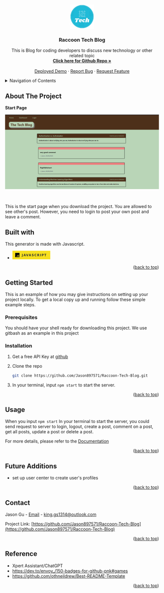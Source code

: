 <a id="readme-top"></a>


<div align="center">
  <a href="https://github.com/Jason897571/Raccoon-Tech-Blog">
    <img src="./public/image/logo.png" alt="Logo" width="80" height="80">
  </a>

  <h3 align="center">Raccoon Tech Blog</h3>

  <p align="center">
    This is Blog for coding developers to discuss new technology or other related topic 
    <br />
    <a href="https://github.com/Jason897571/Raccoon-Tech-Blog"><strong>Click here for Github Repo  »</strong></a>
    <br />
    <br />
    <a href="https://raccoon-tech-blog-7e19826f0a1d.herokuapp.com/">Deployed Demo</a>
    ·
    <a href="https://github.com/Jason897571/Raccoon-Tech-Blog/issues">Report Bug</a>
    ·
    <a href="https://github.com/Jason897571/Raccoon-Tech-Blog/issues">Request Feature</a>
  </p>
</div>

<!-- TABLE OF CONTENTS -->
<details>
  <summary>Navigation of Contents</summary>
  <ol>
    <li>
      <a href="#about-the-project">About The Project</a>
      <ul>
        <li><a href="#built-with">Built With</a></li>
      </ul>
    </li>
    <li>
      <a href="#getting-started">Getting Started</a>
      <ul>
        <li><a href="#prerequisites">Prerequisites</a></li>
        <li><a href="#installation">Installation</a></li>
      </ul>
    </li>
    <li><a href="#usage">Usage</a></li>
    <li><a href="#contact">Contact</a></li>
    <li><a href="#future_additions">Future Additions</a></li>
    <li><a href="#reference">Reference</a></li>
  </ol>
</details>

<a id="#about-the-project"></a>
## About The Project

<p><strong>Start Page</strong></p>


![alt text](./public/image/1.png)

<br />

This is the start page when you download the project. You are allowed to see other's post. However, you need to login to post your own post and leave a comment.




<a id="#built-with"></a>
## Built with
This generator is made with Javascript.

* ![Alt text](./public/image/javascript.png)

<p align="right">(<a href="#readme-top">back to top</a>)</p>

<a id="getting_started"></a>
## Getting Started

This is an example of how you may give instructions on setting up your project locally.
To get a local copy up and running follow these simple example steps.

<a id="prerequisities"></a>
### Prerequisites

You should have your shell ready for downloading this project. We use gitbash as an example in this project

<a id="installation"></a>
### Installation
1. Get a free API Key at [github](https://github.com/Jason897571/Raccoon-Tech-Blog#built-with)
2. Clone the repo
   ```sh
   git clone https://github.com/Jason897571/Raccoon-Tech-Blog.git
   ```

3. In your terminal, input `npm start` to start the server.





<p align="right">(<a href="#readme-top">back to top</a>)</p>


<a id="usage"></a>
## Usage

When you input `npm start` In your terminal to start the server, you could send request to server to login, logout, create a post, comment on a post, get all posts, update a post or delete a post.






For more details, please refer to the [Documentation](https://github.com/Jason897571/Raccoon-Tech-Blog) 

<p align="right">(<a href="#readme-top">back to top</a>)</p>


<a id="future_additions"></a>
## Future Additions
* set up user center to create user's profiles



<p align="right">(<a href="#readme-top">back to top</a>)</p>



<a id="contact"></a>
## Contact

Jason Gu - [Email](king.gs1314@outlook.com) - king.gs1314@outlook.com

Project Link: [https://github.com/Jason897571/Raccoon-Tech-Blog](https://github.com/Jason897571/Raccoon-Tech-Blog)

<p align="right">(<a href="#readme-top">back to top</a>)</p>

<a id="reference"></a>
## Reference
* Xpert Assistant/ChatGPT
* https://dev.to/envoy_/150-badges-for-github-pnk#games
* https://github.com/othneildrew/Best-README-Template


<p align="right">(<a href="#readme-top">back to top</a>)</p>

<!-- MARKDOWN LINKS & IMAGES -->
<!-- https://www.markdownguide.org/basic-syntax/#reference-style-links -->
[Javascript-url]:https://img.shields.io/badge/JavaScript-F7DF1E?style=for-the-badge&logo=javascript&logoColor=black
